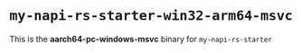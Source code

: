 # `my-napi-rs-starter-win32-arm64-msvc`

This is the **aarch64-pc-windows-msvc** binary for `my-napi-rs-starter`
